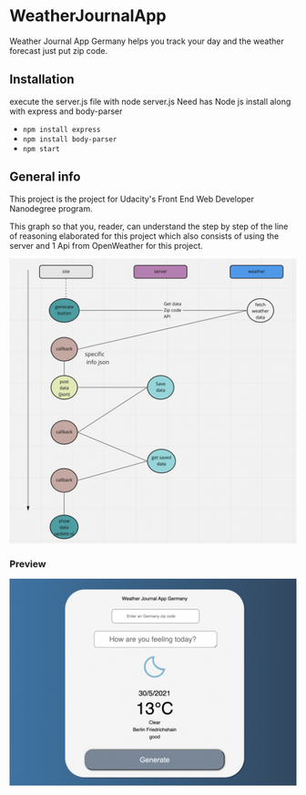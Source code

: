 # WeatherJournalApp

Weather Journal App Germany helps you track your day and the weather forecast 
just put zip code.

## Installation

execute the server.js file with node server.js
Need has Node js install along with express and body-parser

- `npm install express`
- `npm install body-parser`
- `npm start`

## General info

This project is the project for Udacity's Front End Web Developer Nanodegree program.
 
 
This graph so that you, reader, can understand the step by step of the line of reasoning elaborated for this project which also consists of using the server and 1 Api from OpenWeather for this project.



![flwochart](./graph.jpg)




### Preview 

![flwochart](./preview.png)
